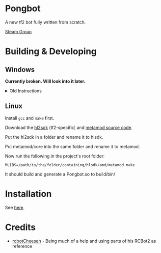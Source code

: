 # Pongbot

A new tf2 bot fully written from scratch.

[Steam Group](https://steamcommunity.com/groups/pongbot)

# Building & Developing

## Windows

**Currently broken. Will look into it later.**

<details>
    <summary>Old Instructions</summary>
    
    Import the project to Visual Studio (preferably 2019) on Windows.
    Afterwards follow these steps to set the project up properly:
    
    ```
    - Select Release build flavour (Debug won't compile as of now)
    - Select x86 as target architecture (Can't compile hl2 sdk with x64 as target)
    - Open Project Properties
    - Under General, set Configuration Type to "Dynamic Library (.dll)"
    - Open C/C++ -> General and add "lib" to Additional Include Directories
    - Open Linker and do the following:
        - In General, add "lib/hlsdk/lib" to Additional Library Directories
        - In Input, add the following to Additional Dependencies: "legacy_stdio_definitions.lib;tier0.lib;tier1.lib;tier2.lib;tier3.lib;vstdlib.lib;mathlib.lib"
    - Check if there's a command line set in Build Events -> Post-Build Events
        - If there is, either change it the path of your choosing or completely remove it
    ```
    
    And everything should be ready to go!
</details>

## Linux

Install `gcc` and `make` first.

Download the [hl2sdk](https://github.com/alliedmodders/hl2sdk/tree/tf2) (tf2-specific) and [metamod source code](https://github.com/alliedmodders/metamod-source).

Put the hl2sdk in a folder and rename it to hlsdk.

Put metamod/core into the same folder and rename it to metamod.

Now run the following in the project's root folder:

```
MLIBS=/path/to/the/folder/containing/hlsdk/and/metamod make
```

It should build and generate a Pongbot.so to build/bin/

# Installation

See [here](https://steamcommunity.com/groups/pongbot/discussions/0/3561682880008371471/).

# Credits

- [rcbotCheeseh](https://github.com/rcbotCheeseh) - Being much of a help and using parts of his RCBot2 as reference
